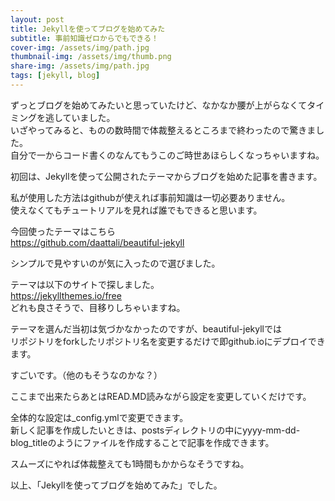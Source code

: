 ```yaml
---
layout: post
title: Jekyllを使ってブログを始めてみた
subtitle: 事前知識ゼロからでもできる！
cover-img: /assets/img/path.jpg
thumbnail-img: /assets/img/thumb.png
share-img: /assets/img/path.jpg
tags: [jekyll, blog]
---
```


ずっとブログを始めてみたいと思っていたけど、なかなか腰が上がらなくてタイミングを逃していました。  
いざやってみると、ものの数時間で体裁整えるところまで終わったので驚きました。  
自分で一からコード書くのなんてもうこのご時世あほらしくなっちゃいますね。  

初回は、Jekyllを使って公開されたテーマからブログを始めた記事を書きます。

私が使用した方法はgithubが使えれば事前知識は一切必要ありません。  
使えなくてもチュートリアルを見れば誰でもできると思います。

今回使ったテーマはこちら  
https://github.com/daattali/beautiful-jekyll

シンプルで見やすいのが気に入ったので選びました。

テーマは以下のサイトで探しました。  
https://jekyllthemes.io/free  
どれも良さそうで、目移りしちゃいますね。

テーマを選んだ当初は気づかなかったのですが、beautiful-jekyllでは  
リポジトリをforkしたリポジトリ名を変更するだけで即github.ioにデプロイできます。

すごいです。（他のもそうなのかな？）

ここまで出来たらあとはREAD.MD読みながら設定を変更していくだけです。

全体的な設定は_config.ymlで変更できます。  
新しく記事を作成したいときは、postsディレクトリの中にyyyy-mm-dd-blog_titleのようにファイルを作成することで記事を作成できます。

スムーズにやれば体裁整えても1時間もかからなそうですね。

以上、「Jekyllを使ってブログを始めてみた」でした。
